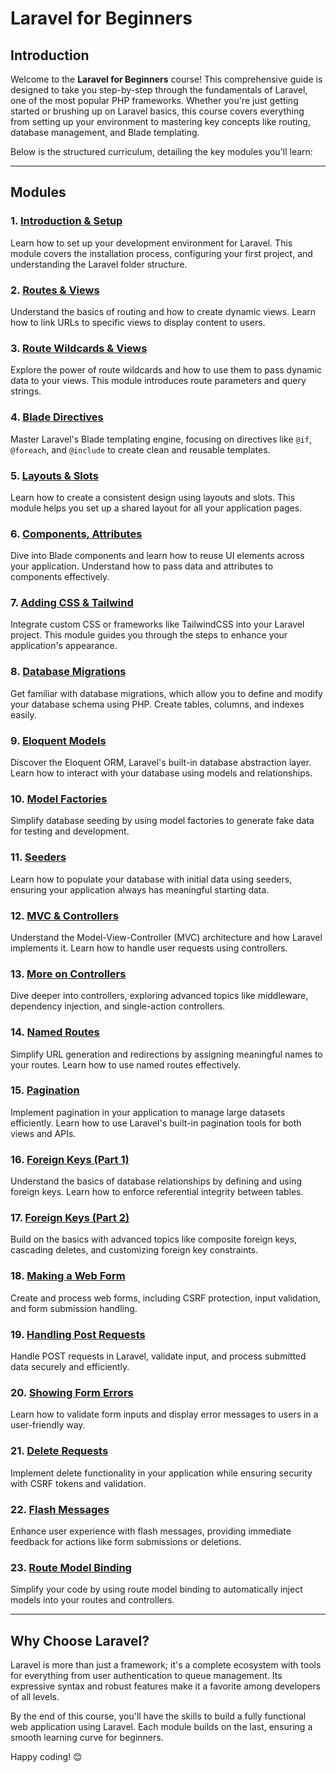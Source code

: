 
# Laravel for Beginners

## **Introduction**  
Welcome to the **Laravel for Beginners** course! This comprehensive guide is designed to take you step-by-step through the fundamentals of Laravel, one of the most popular PHP frameworks. Whether you're just getting started or brushing up on Laravel basics, this course covers everything from setting up your environment to mastering key concepts like routing, database management, and Blade templating.  

Below is the structured curriculum, detailing the key modules you'll learn:

---

## **Modules**

### **1. [Introduction & Setup](1-introduction-and-setup.md)**  
Learn how to set up your development environment for Laravel. This module covers the installation process, configuring your first project, and understanding the Laravel folder structure.  

### **2. [Routes & Views](2-routes-and-views.md)**  
Understand the basics of routing and how to create dynamic views. Learn how to link URLs to specific views to display content to users.  

### **3. [Route Wildcards & Views](3-route-wildcards-and-views.md)**  
Explore the power of route wildcards and how to use them to pass dynamic data to your views. This module introduces route parameters and query strings.  

### **4. [Blade Directives](4-blade-directives.md)**  
Master Laravel's Blade templating engine, focusing on directives like `@if`, `@foreach`, and `@include` to create clean and reusable templates.  

### **5. [Layouts & Slots](5-layouts-and-slots.md)**  
Learn how to create a consistent design using layouts and slots. This module helps you set up a shared layout for all your application pages.  

### **6. [Components, Attributes](6-components-attributes.md)**  
Dive into Blade components and learn how to reuse UI elements across your application. Understand how to pass data and attributes to components effectively.  

### **7. [Adding CSS & Tailwind](7-adding-css-and-tailwind.md)**  
Integrate custom CSS or frameworks like TailwindCSS into your Laravel project. This module guides you through the steps to enhance your application's appearance.  

### **8. [Database Migrations](8-database-migrations.md)**  
Get familiar with database migrations, which allow you to define and modify your database schema using PHP. Create tables, columns, and indexes easily.  

### **9. [Eloquent Models](9-eloquent-models.md)**  
Discover the Eloquent ORM, Laravel's built-in database abstraction layer. Learn how to interact with your database using models and relationships.  

### **10. [Model Factories](10-model-factories.md)**  
Simplify database seeding by using model factories to generate fake data for testing and development.  

### **11. [Seeders](11-seeders.md)**  
Learn how to populate your database with initial data using seeders, ensuring your application always has meaningful starting data.  

### **12. [MVC & Controllers](12-mvc-and-controllers.md)**  
Understand the Model-View-Controller (MVC) architecture and how Laravel implements it. Learn how to handle user requests using controllers.  

### **13. [More on Controllers](13-more-on-controllers.md)**  
Dive deeper into controllers, exploring advanced topics like middleware, dependency injection, and single-action controllers.  

### **14. [Named Routes](14-named-routes.md)**  
Simplify URL generation and redirections by assigning meaningful names to your routes. Learn how to use named routes effectively.  

### **15. [Pagination](15-pagination.md)**  
Implement pagination in your application to manage large datasets efficiently. Learn how to use Laravel's built-in pagination tools for both views and APIs.  

### **16. [Foreign Keys (Part 1)](16-foreign-keys-part-1.md)**  
Understand the basics of database relationships by defining and using foreign keys. Learn how to enforce referential integrity between tables.  

### **17. [Foreign Keys (Part 2)](17-foreign-keys-part-2.md)**  
Build on the basics with advanced topics like composite foreign keys, cascading deletes, and customizing foreign key constraints.  

### **18. [Making a Web Form](18-making-a-web-form.md)**  
Create and process web forms, including CSRF protection, input validation, and form submission handling.  

### **19. [Handling Post Requests](19-handling-post-requests.md)**  
Handle POST requests in Laravel, validate input, and process submitted data securely and efficiently.  

### **20. [Showing Form Errors](20-showing-form-errors.md)**  
Learn how to validate form inputs and display error messages to users in a user-friendly way.  

### **21. [Delete Requests](21-delete-requests.md)**  
Implement delete functionality in your application while ensuring security with CSRF tokens and validation.  

### **22. [Flash Messages](22-flash-messages.md)**  
Enhance user experience with flash messages, providing immediate feedback for actions like form submissions or deletions.  

### **23. [Route Model Binding](23-route-model-binding.md)**  
Simplify your code by using route model binding to automatically inject models into your routes and controllers.  

---

## **Why Choose Laravel?**
Laravel is more than just a framework; it's a complete ecosystem with tools for everything from user authentication to queue management. Its expressive syntax and robust features make it a favorite among developers of all levels.  

By the end of this course, you'll have the skills to build a fully functional web application using Laravel. Each module builds on the last, ensuring a smooth learning curve for beginners.  

Happy coding! 😊

